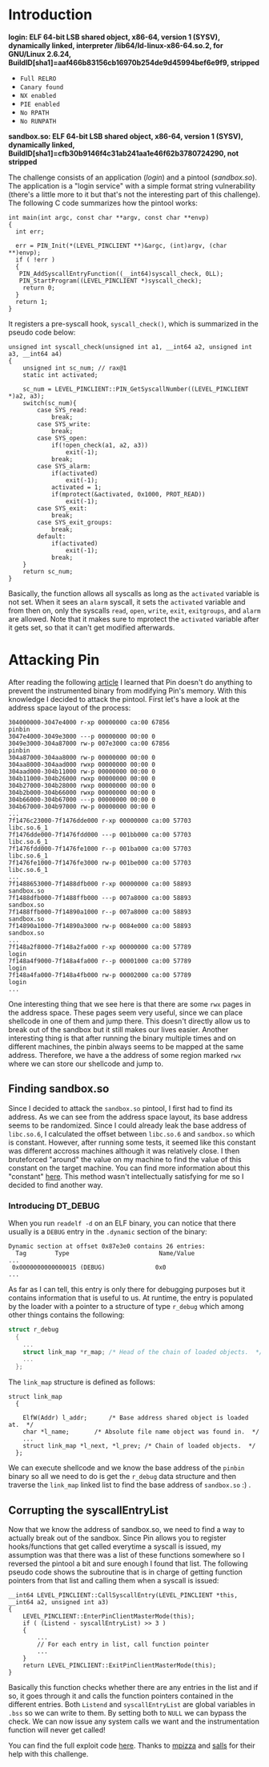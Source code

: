 # Introduction
**login: ELF 64-bit LSB shared object, x86-64, version 1 (SYSV), dynamically linked, interpreter /lib64/ld-linux-x86-64.so.2, for GNU/Linux 2.6.24, BuildID[sha1]=aaf466b83156cb16970b254de9d45994bef6e9f9, stripped**

* `Full RELRO`
* `Canary found`
* `NX enabled` 
* `PIE enabled`
* `No RPATH`   
* `No RUNPATH`

**sandbox.so: ELF 64-bit LSB shared object, x86-64, version 1 (SYSV), dynamically linked, BuildID[sha1]=cfb30b9146f4c31ab241aa1e46f62b3780724290, not stripped**

The challenge consists of an application (_login_) and a pintool (_sandbox.so_). The application is a "login service" with a simple format string vulnerability (there's a little more to it but that's not the interesting part of this challenge). The following C code summarizes how the pintool works:
```language-c
int main(int argc, const char **argv, const char **envp)
{
  int err;
  
  err = PIN_Init(*(LEVEL_PINCLIENT **)&argc, (int)argv, (char **)envp);
  if ( !err )
  {
   PIN_AddSyscallEntryFunction((__int64)syscall_check, 0LL);
   PIN_StartProgram((LEVEL_PINCLIENT *)syscall_check);
    return 0;
  }
  return 1;
}
```
It registers a pre-syscall hook, `syscall_check()`, which is summarized in the pseudo code below:
```language-c
unsigned int syscall_check(unsigned int a1, __int64 a2, unsigned int a3, __int64 a4)
{
    unsigned int sc_num; // rax@1
    static int activated;

    sc_num = LEVEL_PINCLIENT::PIN_GetSyscallNumber((LEVEL_PINCLIENT *)a2, a3);
    switch(sc_num){
        case SYS_read:
            break;
        case SYS_write:
            break;
        case SYS_open:
            if(!open_check(a1, a2, a3))
                exit(-1);
            break;
        case SYS_alarm:
            if(activated)
                exit(-1);
            activated = 1;
            if(mprotect(&activated, 0x1000, PROT_READ))
                exit(-1); 
        case SYS_exit:
            break;
        case SYS_exit_groups:
            break;
        default:
            if(activated)
                exit(-1);
            break;
    }
    return sc_num;
}

```
Basically, the function allows all syscalls as long as the `activated` variable is not set. When it sees an `alarm` syscall, it sets the `activated` variable and from then on, only the syscalls `read`, `open`, `write`, `exit`, `exitgroups`, and `alarm` are allowed. Note that it makes sure to mprotect the `activated` variable after it gets set, so that it can't get modified afterwards.

# Attacking Pin
After reading the following [article](https://github.com/lgeek/dynamorio_pin_escape) I learned that Pin doesn't do anything to prevent the instrumented binary from modifying Pin's memory. With this knowledge I decided to attack the pintool. First let's have a look at the address space layout of the process:
```
304000000-3047e4000 r-xp 00000000 ca:00 67856                            pinbin
3047e4000-3049e3000 ---p 00000000 00:00 0
3049e3000-304a87000 rw-p 007e3000 ca:00 67856                            pinbin
304a87000-304aa8000 rw-p 00000000 00:00 0
304aa8000-304aad000 rwxp 00000000 00:00 0
304aad000-304b11000 rw-p 00000000 00:00 0
304b11000-304b26000 rwxp 00000000 00:00 0
304b27000-304b28000 rwxp 00000000 00:00 0
304b2b000-304b66000 rwxp 00000000 00:00 0
304b66000-304b67000 ---p 00000000 00:00 0
304b67000-304b97000 rw-p 00000000 00:00 0
...
7f1476c23000-7f1476dde000 r-xp 00000000 ca:00 57703                      libc.so.6_1
7f1476dde000-7f1476fdd000 ---p 001bb000 ca:00 57703                      libc.so.6_1
7f1476fdd000-7f1476fe1000 r--p 001ba000 ca:00 57703                      libc.so.6_1
7f1476fe1000-7f1476fe3000 rw-p 001be000 ca:00 57703                      libc.so.6_1
...
7f1488653000-7f1488dfb000 r-xp 00000000 ca:00 58893                      sandbox.so
7f1488dfb000-7f1488ffb000 ---p 007a8000 ca:00 58893                      sandbox.so
7f1488ffb000-7f14890a1000 r--p 007a8000 ca:00 58893                      sandbox.so
7f14890a1000-7f14890a3000 rw-p 0084e000 ca:00 58893                      sandbox.so
...
7f148a2f8000-7f148a2fa000 r-xp 00000000 ca:00 57789                      login
7f148a4f9000-7f148a4fa000 r--p 00001000 ca:00 57789                      login
7f148a4fa000-7f148a4fb000 rw-p 00002000 ca:00 57789                      login
...
```
One interesting thing that we see here is that there are some `rwx` pages in the address space. These pages seem very useful, since we can place shellcode in one of them and jump there. This doesn't directly allow us to break out of the sandbox but it still makes our lives easier. Another interesting thing is that after running the binary multiple times and on different machines, the pinbin always seems to be mapped at the same address. Therefore, we have a the address of some region marked `rwx` where we can store our shellcode and jump to.

## Finding sandbox.so
Since I decided to attack the `sandbox.so` pintool, I first had to find its address. As we can see from the address space layout, its base address seems to be randomized. Since I could already leak the base address of `libc.so.6`, I calculated the offset between `libc.so.6` and `sandbox.so` which is constant. However, after running some tests, it seemed like this constant was different accross machines although it was relatively close. I then bruteforced "around" the value on my machine to find the value of this constant on the target machine. You can find more information about this "constant" [here](http://cybersecurity.upv.es/attacks/offset2lib/offset2lib.html). This method wasn't intellectually satisfying for me so I decided to find another way.

### Introducing DT_DEBUG
When you run `readelf -d` on an ELF binary, you can notice that there usually is a `DEBUG` entry in the `.dynamic` section of the binary:
```
Dynamic section at offset 0x87e3e0 contains 26 entries:
  Tag        Type                         Name/Value
...
 0x0000000000000015 (DEBUG)              0x0
...
```
As far as I can tell, this entry is only there for debugging purposes but it contains information that is useful to us. At runtime, the entry is populated by the loader with a pointer to a structure of type `r_debug` which among other things contains the following:
```c
struct r_debug
  {
    ...
    struct link_map *r_map;	/* Head of the chain of loaded objects.  */
	...
  };

```
The `link_map` structure is defined as follows:
```language-c
struct link_map
  {
   
    ElfW(Addr) l_addr;		/* Base address shared object is loaded at.  */
    char *l_name;		/* Absolute file name object was found in.  */
    ...
    struct link_map *l_next, *l_prev; /* Chain of loaded objects.  */
  };
```
We can execute shellcode and we know the base address of the `pinbin` binary so all we need to do is get the `r_debug` data structure and then traverse the `link_map` linked list to find the base address of `sandbox.so` :) .

## Corrupting the syscallEntryList
Now that we know the address of sandbox.so, we need to find a way to actually break out of the sandbox. Since Pin allows you to register hooks/functions that get called everytime a syscall is issued, my assumption was that there was a list of these functions somewhere so I reversed the pintool a bit and sure enough I found that list. The following pseudo code shows the subroutine that is in charge of getting function pointers from that list and calling them when a syscall is issued:
```
__int64 LEVEL_PINCLIENT::CallSyscallEntry(LEVEL_PINCLIENT *this, __int64 a2, unsigned int a3)
{
    LEVEL_PINCLIENT::EnterPinClientMasterMode(this);
    if ( (Listend - syscallEntryList) >> 3 )
    {
        ...
        // For each entry in list, call function pointer 
        ...
    }
    return LEVEL_PINCLIENT::ExitPinClientMasterMode(this);
}
```
Basically this function checks whether there are any entries in the list and if so, it goes through it and calls the function pointers contained in the different entries. Both `Listend` and `syscallEntryList` are global variables in `.bss` so we can write to them. By setting both to `NULL` we can bypass the check. We can now issue any system calls we want and the instrumentation function will never get called!

You can find the full exploit code [here](https://github.com/acama/ctf/tree/master/0ctfquals2015/0opsApp).
Thanks to [mpizza]() and [salls]() for their help with this challenge.
